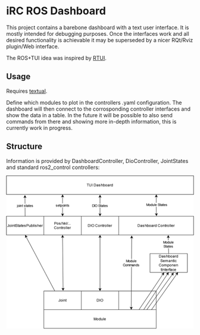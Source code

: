 # iRC ROS Dashboard

This project contains a barebone dashboard with a text user interface. It is mostly intended for debugging purposes. Once the interfaces work and all desired functionality is achievable it may be superseded by a nicer RQt/Rviz plugin/Web interface. 

The ROS+TUI idea was inspired by [RTUI](https://github.com/eduidl/rtui).

## Usage
Requires [textual](https://github.com/Textualize/textual).

Define which modules to plot in the controllers .yaml configuration. The dashboard will then connect to the corrosponding controller interfaces and show the data in a table. In the future it will be possible to also send commands from there and showing more in-depth information, this is currently work in progress.

## Structure
Information is provided by DashboardController, DioController, JointStates and standard ros2_control controllers:

![The dataflow to and from the dashboard](doc/dashboard.png)
